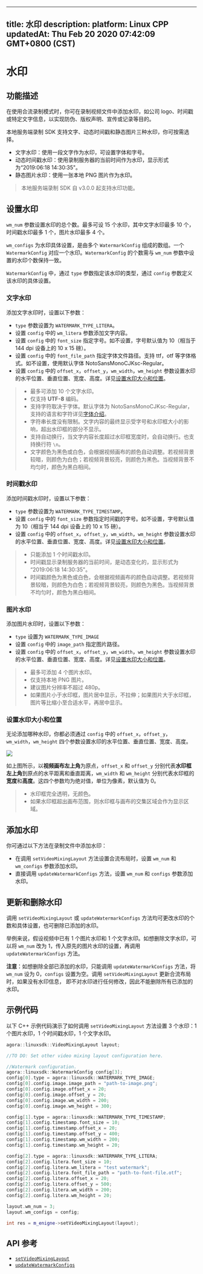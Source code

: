 
---
title: 水印
description: 
platform: Linux CPP
updatedAt: Thu Feb 20 2020 07:42:09 GMT+0800 (CST)
---
# 水印
## 功能描述

在使用合流录制模式时，你可在录制视频文件中添加水印，如公司 logo、时间戳或特定文字信息，以实现防伪、版权声明、宣传或记录等目的。

本地服务端录制 SDK 支持文字、动态时间戳和静态图片三种水印，你可按需选择。

- 文字水印：使用一段文字作为水印，可设置字体和字号。
- 动态时间戳水印：使用录制服务器的当前时间作为水印，显示形式为“2019:06:18 14:30:35"。
- 静态图片水印：使用一张本地 PNG 图片作为水印。

> 本地服务端录制 SDK 自 v3.0.0 起支持水印功能。

## 设置水印

`wm_num` 参数设置水印的总个数。最多可设 15 个水印，其中文字水印最多 10 个，时间戳水印最多 1 个，图片水印最多 4 个。

`wm_configs` 为水印具体设置，是由多个 `WatermarkConfig` 组成的数组。一个 `WatermarkConfig` 对应一个水印。`WatermarkConfig` 的个数需与 `wm_num` 参数中设置的水印个数保持一致。

`WatermarkConfig` 中，通过 `type` 参数指定该水印的类型，通过 `config` 参数定义该水印的具体设置。

### 文字水印

添加文字水印时，设置以下参数：
- `type` 参数设置为 `WATERMARK_TYPE_LITERA`。
- 设置 `config` 中的 `wm_litera` 参数添加文字内容。
- 设置 `config` 中的 `font_size` 指定字号。如不设置，字号默认值为 10（相当于 144 dpi 设备上的 10 x 15 磅）。
- 设置 `config` 中的 `font_file_path` 指定字体文件路径。支持 ttf，otf 等字体格式。如不设置，使用默认字体 NotoSansMonoCJKsc-Regular。
- 设置 `config` 中的 `offset_x`，`offset_y`，`wm_width`，`wm_height` 参数设置水印的水平位置、垂直位置、宽度、高度。详见[设置水印大小和位置](#size)。

> - 最多可添加 10 个文字水印。
> - 仅支持 **UTF-8** 编码。
> - 支持字符取决于字体。默认字体为 NotoSansMonoCJKsc-Regular，支持的语言和字符详见[字体介绍](https://www.google.com/get/noto/help/cjk/)。
> - 字符串长度没有限制。文字内容的最终显示受字号和水印框大小的影响，超出水印框的部分不显示。
> - 支持自动换行，当文字内容长度超过水印框宽度时，会自动换行。也支持换行符 `\n`。
> - 文字颜色为黑色或白色，会根据视频画布的颜色自动调整。若视频背景较暗，则颜色为白色；若视频背景较亮，则颜色为黑色。当视频背景不均匀时，颜色为黑白相间。

### 时间戳水印

添加时间戳水印时，设置以下参数：
- `type` 参数设置为 `WATERMARK_TYPE_TIMESTAMP`。
- 设置 `config` 中的 `font_size` 参数指定时间戳的字号。如不设置，字号默认值为 10（相当于 144 dpi 设备上的 10 x 15 磅）。
- 设置 `config` 中的 `offset_x`，`offset_y`，`wm_width`，`wm_height` 参数设置水印的水平位置、垂直位置、宽度、高度。详见[设置水印大小和位置](#size)。

> - 只能添加 1 个时间戳水印。
> - 时间戳显示录制服务器的当前时间，是动态变化的，显示形式为 “2019:06:18 14:30:35"。
> - 时间戳颜色为黑色或白色，会根据视频画布的颜色自动调整。若视频背景较暗，则颜色为白色；若视频背景较亮，则颜色为黑色。当视频背景不均匀时，颜色为黑白相间。

### 图片水印

添加图片水印时，设置以下参数：
- `type` 设置为 `WATERMARK_TYPE_IMAGE`
- 设置 `config` 中的 `image_path` 指定图片路径。
- 设置 `config` 中的 `offset_x`，`offset_y`，`wm_width`，`wm_height` 参数设置水印的水平位置、垂直位置、宽度、高度。详见[设置水印大小和位置](#size)。

> - 最多可添加 4 个图片水印。
> - 仅支持本地 PNG 图片。
> - 建议图片分辨率不超过 480p。
> - 如果图片小于水印框，图片居中显示，不拉伸；如果图片大于水印框，图片等比缩小至合适水平，再居中显示。 

### <a name= "size"></a>设置水印大小和位置

无论添加哪种水印，你都必须通过 `config` 中的 `offset_x`，`offset_y`，`wm_width`，`wm_height` 四个参数设置水印的水平位置、垂直位置、宽度、高度。

![](https://web-cdn.agora.io/docs-files/1564471864622)

如上图所示，以**视频画布左上角**为原点，`offset_x` 和 `offset_y` 分别代表**水印框左上角**到原点的水平距离和垂直距离，`wm_width` 和 `wm_height` 分别代表水印框的**宽度**和**高度**。这四个参数均为绝对值，单位为像素，默认值为 0。

> - 水印框完全透明，无颜色。
> - 如果水印框超出画布范围，则水印框与画布的交集区域会作为显示区域。

## 添加水印

你可通过以下方法在录制文件中添加水印：

- 在调用 `setVideoMixingLayout` 方法设置合流布局时，设置 `wm_num` 和 `wm_configs` 参数添加水印。
- 直接调用 `updateWatermarkConfigs` 方法，设置 `wm_num` 和 `configs` 参数添加水印。

## 更新和删除水印

调用 `setVideoMixingLayout` 或 `updateWatermarkConfigs` 方法均可更改水印的个数和具体设置，也可删除已添加的水印。

举例来说，假设视频中已有 1 个图片水印和 1 个文字水印。如想删除文字水印，可以将 `wm_num` 改为 1，传入原先的图片水印的设置，再调用 `updateWatermarkConfigs` 方法。

**注意**：如想删除全部已添加的水印，只能调用 `updateWatermarkConfigs` 方法，将 `wm_num` 设为 0，`configs` 设置为空。调用 `setVideoMixingLayout` 更新合流布局时，如果没有水印信息， 即不对水印进行任何修改，因此不能删除所有已添加的水印。

## 示例代码

以下 C++ 示例代码演示了如何调用 `setVideoMixingLayout` 方法设置 3 个水印：1 个图片水印，1 个时间戳水印，1 个文字水印。

```cpp
agora::linuxsdk::VideoMixingLayout layout;

//TO DO: Set other video mixing layout configuration here.

//Watermark configuration.
agora::linuxsdk::WatermarkConfig config[3];
config[0].type = agora::linuxsdk::WATERMARK_TYPE_IMAGE;
config[0].config.image.image_path = "path-to-image.png";
config[0].config.image.offset_x = 20;
config[0].config.image.offset_y = 20;
config[0].config.image.wm_width = 200;
config[0].config.image.wm_height = 300;

config[1].type = agora::linuxsdk::WATERMARK_TYPE_TIMESTAMP;
config[1].config.timestamp.font_size = 10;
config[1].config.timestamp.offset_x = 20;
config[1].config.timestamp.offset_y = 400;
config[1].config.timestamp.wm_width = 200;
config[1].config.timestamp.wm_height = 20;

config[2].type = agora::linuxsdk::WATERMARK_TYPE_LITERA;
config[2].config.litera.font_size = 10;
config[2].config.litera.wm_litera = "test watermark";
config[2].config.litera.font_file_path = "path-to-font-file.otf";
config[2].config.litera.offset_x = 20;
config[2].config.litera.offset_y = 500;
config[2].config.litera.wm_width = 200;
config[2].config.litera.wm_height = 20;

layout.wm_num = 3;
layout.wm_configs = config;

int res = m_enigne->setVideoMixingLayout(layout);
```

## API 参考

- [`setVideoMixingLayout`](https://docs.agora.io/cn/Recording/API%20Reference/recording_cpp/classagora_1_1recording_1_1_i_recording_engine.html?transId=2.8.0#a4ac28b9e2342729c1b54400a5abb1d90)
- [`updateWatermarkConfigs`](https://docs.agora.io/cn/Recording/API%20Reference/recording_cpp/classagora_1_1recording_1_1_i_recording_engine.html?transId=2.8.0#ac9431f0003db4f1d123dab8b4cc39202)
